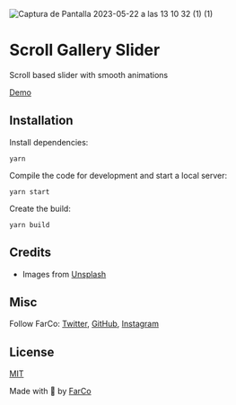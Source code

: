 ![Captura de Pantalla 2023-05-22 a las 13 10 32 (1) (1)](https://github.com/farco-studio/interactions-scroll-gallery/assets/854320/6dfe3439-0cd8-481b-947c-0514ec61c1fa)

# Scroll Gallery Slider

Scroll based slider with smooth animations

[Demo](https://interactions-scroll-gallery-nwtl.onrender.com/)


## Installation

Install dependencies:

```
yarn
```

Compile the code for development and start a local server:

```
yarn start
```

Create the build:

```
yarn build
```

## Credits

- Images from [Unsplash](https://unsplash.com/)

## Misc

Follow FarCo: [Twitter](https://twitter.com/farco_studio), [GitHub](https://github.com/farco-studio), [Instagram](https://www.instagram.com/farco_studio/)

## License
[MIT](LICENSE)

Made with :green_heart: by [FarCo](http://www.farcostudio.com)
